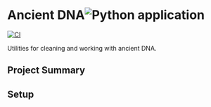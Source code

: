# Ancient DNA![Python application](https://github.com/rafelafrance/adna/workflows/CI/badge.svg)
[![CI](https://github.com/rafelafrance/adna/actions/workflows/python-app.yml/badge.svg)](https://github.com/rafelafrance/adna/actions/workflows/python-app.yml)

Utilities for cleaning and working with ancient DNA.

## Project Summary

## Setup
